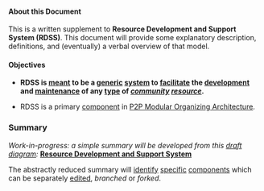#### About this Document

This is a written supplement to **Resource Development and Support System (RDSS)**. This document will provide some explanatory description, definitions, and (eventually) a verbal overview of that model.

#### Objectives

* **RDSS is [meant](https://github.com/gcassel/Modular-Organization-Terminology/blob/master/terms/goal.md) to be a [generic](https://github.com/gcassel/Modular-Organization-Terminology/blob/master/terms/generic.md) [system](https://github.com/gcassel/Modular-Organization-Terminology/blob/master/terms/system.md) to [facilitate](https://github.com/gcassel/Modular-Organization-Terminology/blob/master/terms/facilitation.md) the [development](https://github.com/gcassel/Modular-Organization-Terminology/blob/master/terms/develop.md) and [maintenance](https://github.com/gcassel/Modular-Organization-Terminology/blob/master/terms/maintain.md) of any [type](https://github.com/gcassel/Modular-Organization-Terminology/blob/master/terms/type.md) of *[community](https://github.com/gcassel/Modular-Organization-Terminology/blob/master/terms/community.md) [resource](https://github.com/gcassel/Modular-Organization-Terminology/blob/master/terms/resource.md)*.**

* RDSS is a primary [component](https://github.com/gcassel/Modular-Organization-Terminology/blob/master/terms/component.md) in [P2P Modular Organizing Architecture](https://github.com/gcassel/Models/blob/master/p2pci-modular-organizing-architecture.md).

### Summary

*Work-in-progress: a simple summary will be developed from this [draft](https://github.com/gcassel/Modular-Organization-Terminology/blob/master/terms/draft.md) [diagram](https://github.com/gcassel/Modular-Organization-Terminology/blob/master/terms/diagram.md):* **[Resource Development and Support System](https://docs.google.com/drawings/d/1frX5ay_adnhdmaSbqCr-Z63_f1o7xyZN4e8IdI2hcts/edit?usp=sharing)**

The abstractly reduced summary will [identify](https://github.com/gcassel/Modular-Organization-Terminology/blob/master/terms/identify.md) [specific](https://github.com/gcassel/Modular-Organization-Terminology/blob/master/terms/specific.md) [components](https://github.com/gcassel/Modular-Organization-Terminology/blob/master/terms/component.md) which can be separately [edited](https://github.com/gcassel/Modular-Organization-Terminology/blob/master/terms/edit.md), *branched* or *forked*.

